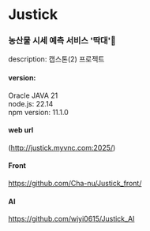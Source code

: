 # Justick

### 농산물 시세 예측 서비스 '딱대'🥬
description: 캡스톤(2) 프로젝트 
#### version:  
Oracle JAVA 21  
node.js: 22.14  
npm version: 11.1.0  

#### web url
(http://justick.myvnc.com:2025/)

#### Front
https://github.com/Cha-nu/Justick_front/

#### AI
https://github.com/wjyi0615/Justick_AI
